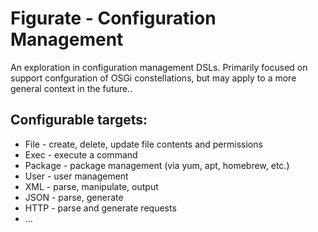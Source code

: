 Figurate - Configuration Management
===================================

An exploration in configuration management DSLs. Primarily focused on support confguration of OSGi constellations, but
may apply to a more general context in the future..


## Configurable targets:

* File - create, delete, update file contents and permissions
* Exec - execute a command
* Package - package management (via yum, apt, homebrew, etc.)
* User - user management
* XML - parse, manipulate, output
* JSON - parse, generate
* HTTP - parse and generate requests
* ...
